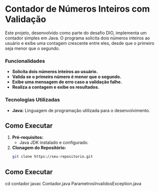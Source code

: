 # Contador de Números Inteiros com Validação

Este projeto, desenvolvido como parte do desafio DIO, implementa um contador simples em Java. O programa solicita dois números inteiros ao usuário e exibe uma contagem crescente entre eles, desde que o primeiro seja menor que o segundo.

### Funcionalidades
* **Solicita dois números inteiros ao usuário.**
* **Valida se o primeiro número é menor que o segundo.**
* **Exibe uma mensagem de erro caso a validação falhe.**
* **Realiza a contagem e exibe os resultados.**

### Tecnologias Utilizadas
* **Java:** Linguagem de programação utilizada para o desenvolvimento.

## Como Executar
1. **Pré-requisitos:**
   * Java JDK instalado e configurado.
2. **Clonagem do Repositório:**
   ```bash
   git clone https://seu-repositorio.git

## Como Executar
cd contador
javac Contador.java ParametrosInvalidosException.java
